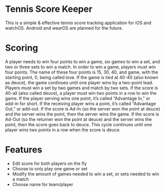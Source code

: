 # Tennis Score Keeper

This is a simple & effective tennis score tracking application for iOS and watchOS. Android and 
wearOS are planned for the future.

# Scoring

A player needs to win four points to win a game, six games to win a set, and two or three sets to win a match. 
In order to win a game, players must win four points. The name of these four points is 15, 30, 40, and 
game, with the starting point, 0, being called love. If the game is tied at 40-40 (also known as deuce), 
the game continues until one player wins by a two-point lead. Players must win a set by two games and match 
by two sets.  if the score is 40-all (also called deuce), a player must win two points in a row to win the game. 
If the player serving wins one point, it’s called “Advantage In,” or add-in for short. If the receiving 
player wins a point, it’s called “Advantage Out,” or add-out. If the score is Ad-In (so the server won 
the point at deuce) and the server wins the point, then the server wins the game. If the score is Ad-Out 
(so the returner won the point at deuce) and the server wins the point, then the score goes back to deuce.
This cycle continues until one player wins two points in a row when the score is deuce. 

# Features
- Edit score for both players on the fly
- Choose to only play one game or set
- Modify the amount of games needed to win a set, or sets needed to win a match
- Choose name for team/player


